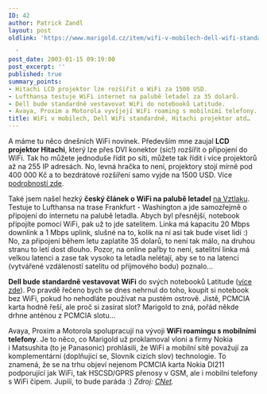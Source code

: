 ```yaml
---
ID: 42
author: Patrick Zandl
layout: post
oldlink: 'https://www.marigold.cz/item/wifi-v-mobilech-dell-wifi-standardne-hitachi-projektor-atd

  '
post_date: 2003-01-15 09:19:00
post_excerpt: ''
published: true
summary_points:
- Hitachi LCD projektor lze rozšířit o WiFi za 1500 USD.
- Lufthansa testuje WiFi internet na palubě letadel za 35 dolarů.
- Dell bude standardně vestavovat WiFi do notebooků Latitude.
- Avaya, Proxim a Motorola vyvíjejí WiFi roaming s mobilními telefony.
title: WiFi v mobilech, Dell WiFi standardně, Hitachi projektor atd…
---
```


<p>
A máme tu něco dnešních WiFi novinek. Především mne zaujal <STRONG>LCD projektor Hitachi</STRONG>, který lze přes DVI konektor (sic!) rozšířit o připojení do WiFi. Tak ho můžete jednoduše řídit po síti, můžete tak řídit i více projektorů až na 255 IP adresách. No, levná hračka to není, projektory stojí mírně pod 400 000 Kč a to bezdrátové rozšíření samo vyjde na 1500 USD. Více <A href="http://www.allnetdevices.com/wireless/news/2003/01/14/hitachi_unveils.html" target=_blank>podrobností zde</A>. </p>

<p>
Také jsem našel hezký <STRONG>český článek o WiFi na palubě letadel</STRONG> <A href="http://www.vztlak.cz/doprava/notebooky.html" target=_blank>na Vztlaku</A>. Testuje to Lufthansa na trase Frankfurt - Washington a jde samozřejmě o připojení do internetu na palubě letadla. Abych byl přesnější, notebook připojíte pomocí WiFi, pak už to jde satelitem. Linka má kapacitu 20 Mbps downlink a 1 Mbps uplink, slušné na to, kolik na ní asi tak bude viset lidí :) No, za připojení během letu zaplatíte 35 dolarů, to není tak málo, na druhou stranu to letí dost dlouho. Pozor, na online pařby to není, satelitní linka má velkou latenci a zase tak vysoko ta letadla nelétají, aby se to na latenci (vytvářené vzdáleností satelitu od příjmového bodu) poznalo...</p>

<p>
<STRONG>Dell bude standardně vestavovat WiFi</STRONG> do svých notebooků Latitude (<A href="http://www.allnetdevices.com/wireless/news/2003/01/14/dell_makes.html" target=_blank>více zde</A>). Po pravdě řečeno bych se dnes nehrnul do toho, koupit si notebook bez WiFi, pokud ho nehodláte používat na pustém ostrově. Jistě, PCMCIA karta hodně řeší, ale proč si zasírat slot? Marigold to zná, pořád někde drhne anténou z PCMCIA slotu...</p>

<p>
Avaya, Proxim a Motorola spolupracují na vývoji <STRONG>WiFi roamingu s mobilními telefony</STRONG>. Je to něco, co Marigold už proklamoval vloni a firmy Nokia i&#160;Matsushita (to je Panasonic)&#160;prohlásili, že WiFi a mobilní sítě považují za komplementární (doplňující se, Slovník cizích slov) technologie. To znamená, že se na trhu objeví nejenom PCMCIA karta Nokia DI211 podporující jak WiFi, tak HSCSD/GPRS přenosy v GSM, ale i mobilní telefony s WiFi čipem. Jupííí, to bude paráda :) <EM>Zdroj: </EM><A href="http://news.com.com/2100-1033-980582.html" target=_blank><EM>CNet</EM></A><EM>.</EM></p>